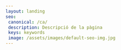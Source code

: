```yaml
---
layout: landing
seo:
 canonical: /ca/
 description: Descripció de la pàgina
 keys: keywords
 image: /assets/images/default-seo-img.jpg
---
```

